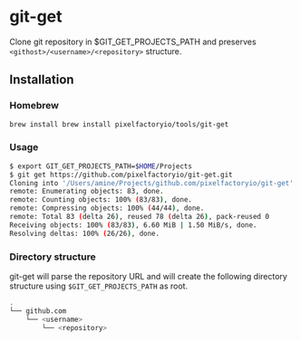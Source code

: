 # git-get

Clone git repository in $GIT_GET_PROJECTS_PATH and preserves `<githost>/<username>/<repository>` structure.

## Installation

### Homebrew

```bash
brew install brew install pixelfactoryio/tools/git-get
```

### Usage

```bash
$ export GIT_GET_PROJECTS_PATH=$HOME/Projects
$ git get https://github.com/pixelfactoryio/git-get.git
Cloning into '/Users/amine/Projects/github.com/pixelfactoryio/git-get'...
remote: Enumerating objects: 83, done.
remote: Counting objects: 100% (83/83), done.
remote: Compressing objects: 100% (44/44), done.
remote: Total 83 (delta 26), reused 78 (delta 26), pack-reused 0
Receiving objects: 100% (83/83), 6.60 MiB | 1.50 MiB/s, done.
Resolving deltas: 100% (26/26), done.
```

### Directory structure

git-get will parse the repository URL and will create the following directory structure using `$GIT_GET_PROJECTS_PATH` as root.

```bash
.
└── github.com
    └── <username>
        └── <repository>
```
